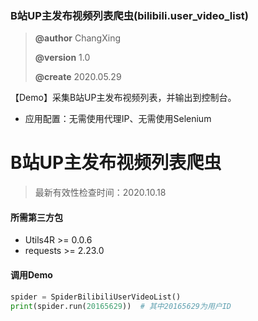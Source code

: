 ### B站UP主发布视频列表爬虫(bilibili.user_video_list)

> **@author** ChangXing
>
> **@version** 1.0
>
> **@create** 2020.05.29

【Demo】采集B站UP主发布视频列表，并输出到控制台。

* 应用配置：无需使用代理IP、无需使用Selenium

# B站UP主发布视频列表爬虫

> 最新有效性检查时间：2020.10.18

#### 所需第三方包

* Utils4R >= 0.0.6
* requests >= 2.23.0

#### 调用Demo

```python
spider = SpiderBilibiliUserVideoList()
print(spider.run(20165629))  # 其中20165629为用户ID
```



